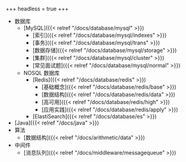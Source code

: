 +++
headless = true
+++

- 数据库
  - [MySQL]({{< relref "/docs/database/mysql" >}})
    - [索引]({{< relref "/docs/database/mysql/indexes" >}})
    - [事务]({{< relref "/docs/database/mysql/trans" >}})
    - [数据存储]({{< relref "/docs/database/mysql/storage" >}})
    - [集群]({{< relref "/docs/database/mysql/cluster" >}})
    - [常见面试题]({{< relref "/docs/database/mysql/normal" >}})
  - NOSQL 数据库
    - [Redis]({{< relref "/docs/database/redis" >}})
      - [基础概念]({{< relref "/docs/database/redis/base" >}})
      - [数据结构]({{< relref "/docs/database/redis/data" >}})
      - [高可用]({{< relref "/docs/database/redis/high" >}})
      - [应用实践]({{< relref "/docs/database/redis/apply" >}})
    - [ElastiSearch]({{< relref "/docs/database/es" >}})
- [Java]({{< relref "/docs/java" >}})
- 算法
  - [数据结构]({{< relref "/docs/arithmetic/data" >}})
- 中间件
  - [消息队列]({{< relref "/docs/middleware/messagequeue" >}})